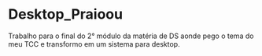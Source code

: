 # Desktop_Praioou
Trabalho para o final do 2° módulo da matéria de DS aonde pego o tema do meu TCC e transformo em um sistema para desktop.
